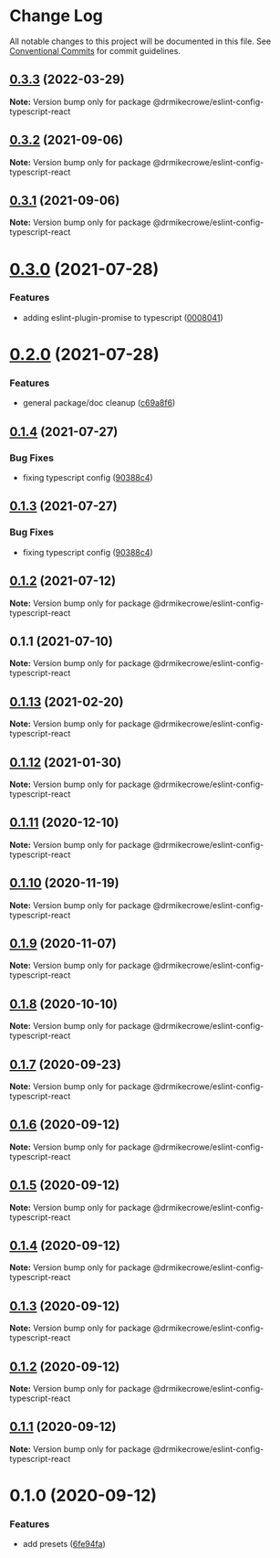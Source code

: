 # Change Log

All notable changes to this project will be documented in this file.
See [Conventional Commits](https://conventionalcommits.org) for commit guidelines.

## [0.3.3](https://github.com/drmikecrowe/configs/compare/@drmikecrowe/eslint-config-typescript-react@0.3.2...@drmikecrowe/eslint-config-typescript-react@0.3.3) (2022-03-29)

**Note:** Version bump only for package @drmikecrowe/eslint-config-typescript-react





## [0.3.2](https://github.com/drmikecrowe/configs/compare/@drmikecrowe/eslint-config-typescript-react@0.3.1...@drmikecrowe/eslint-config-typescript-react@0.3.2) (2021-09-06)

**Note:** Version bump only for package @drmikecrowe/eslint-config-typescript-react





## [0.3.1](https://github.com/drmikecrowe/configs/compare/@drmikecrowe/eslint-config-typescript-react@0.3.0...@drmikecrowe/eslint-config-typescript-react@0.3.1) (2021-09-06)

**Note:** Version bump only for package @drmikecrowe/eslint-config-typescript-react





# [0.3.0](https://github.com/drmikecrowe/configs/compare/@drmikecrowe/eslint-config-typescript-react@0.2.0...@drmikecrowe/eslint-config-typescript-react@0.3.0) (2021-07-28)


### Features

* adding eslint-plugin-promise to typescript ([0008041](https://github.com/drmikecrowe/configs/commit/000804187fc90abc0789626758f4bfedf8e199d8))





# [0.2.0](https://github.com/drmikecrowe/configs/compare/@drmikecrowe/eslint-config-typescript-react@0.1.4...@drmikecrowe/eslint-config-typescript-react@0.2.0) (2021-07-28)


### Features

* general package/doc cleanup ([c69a8f6](https://github.com/drmikecrowe/configs/commit/c69a8f60a03531f44d7996955d48d522d9637427))





## [0.1.4](https://github.com/drmikecrowe/configs/compare/@drmikecrowe/eslint-config-typescript-react@0.1.2...@drmikecrowe/eslint-config-typescript-react@0.1.4) (2021-07-27)

### Bug Fixes

- fixing typescript config ([90388c4](https://github.com/drmikecrowe/configs/commit/90388c4a744ba11070f668e752123d549994c4fb))

## [0.1.3](https://github.com/drmikecrowe/configs/compare/@drmikecrowe/eslint-config-typescript-react@0.1.2...@drmikecrowe/eslint-config-typescript-react@0.1.3) (2021-07-27)

### Bug Fixes

- fixing typescript config ([90388c4](https://github.com/drmikecrowe/configs/commit/90388c4a744ba11070f668e752123d549994c4fb))

## [0.1.2](https://github.com/drmikecrowe/configs/compare/@drmikecrowe/eslint-config-typescript-react@0.1.1...@drmikecrowe/eslint-config-typescript-react@0.1.2) (2021-07-12)

**Note:** Version bump only for package @drmikecrowe/eslint-config-typescript-react

## 0.1.1 (2021-07-10)

**Note:** Version bump only for package @drmikecrowe/eslint-config-typescript-react

## [0.1.13](https://github.com/drmikecrowe/configs/compare/@drmikecrowe/eslint-config-typescript-react@0.1.12...@drmikecrowe/eslint-config-typescript-react@0.1.13) (2021-02-20)

**Note:** Version bump only for package @drmikecrowe/eslint-config-typescript-react

## [0.1.12](https://github.com/drmikecrowe/configs/compare/@drmikecrowe/eslint-config-typescript-react@0.1.11...@drmikecrowe/eslint-config-typescript-react@0.1.12) (2021-01-30)

**Note:** Version bump only for package @drmikecrowe/eslint-config-typescript-react

## [0.1.11](https://github.com/drmikecrowe/configs/compare/@drmikecrowe/eslint-config-typescript-react@0.1.10...@drmikecrowe/eslint-config-typescript-react@0.1.11) (2020-12-10)

**Note:** Version bump only for package @drmikecrowe/eslint-config-typescript-react

## [0.1.10](https://github.com/drmikecrowe/configs/compare/@drmikecrowe/eslint-config-typescript-react@0.1.9...@drmikecrowe/eslint-config-typescript-react@0.1.10) (2020-11-19)

**Note:** Version bump only for package @drmikecrowe/eslint-config-typescript-react

## [0.1.9](https://github.com/drmikecrowe/configs/compare/@drmikecrowe/eslint-config-typescript-react@0.1.8...@drmikecrowe/eslint-config-typescript-react@0.1.9) (2020-11-07)

**Note:** Version bump only for package @drmikecrowe/eslint-config-typescript-react

## [0.1.8](https://github.com/drmikecrowe/configs/compare/@drmikecrowe/eslint-config-typescript-react@0.1.7...@drmikecrowe/eslint-config-typescript-react@0.1.8) (2020-10-10)

**Note:** Version bump only for package @drmikecrowe/eslint-config-typescript-react

## [0.1.7](https://github.com/drmikecrowe/configs/compare/@drmikecrowe/eslint-config-typescript-react@0.1.6...@drmikecrowe/eslint-config-typescript-react@0.1.7) (2020-09-23)

**Note:** Version bump only for package @drmikecrowe/eslint-config-typescript-react

## [0.1.6](https://github.com/drmikecrowe/configs/compare/@drmikecrowe/eslint-config-typescript-react@0.1.5...@drmikecrowe/eslint-config-typescript-react@0.1.6) (2020-09-12)

**Note:** Version bump only for package @drmikecrowe/eslint-config-typescript-react

## [0.1.5](https://github.com/drmikecrowe/configs/compare/@drmikecrowe/eslint-config-typescript-react@0.1.4...@drmikecrowe/eslint-config-typescript-react@0.1.5) (2020-09-12)

**Note:** Version bump only for package @drmikecrowe/eslint-config-typescript-react

## [0.1.4](https://github.com/drmikecrowe/configs/compare/@drmikecrowe/eslint-config-typescript-react@0.1.3...@drmikecrowe/eslint-config-typescript-react@0.1.4) (2020-09-12)

**Note:** Version bump only for package @drmikecrowe/eslint-config-typescript-react

## [0.1.3](https://github.com/drmikecrowe/configs/compare/@drmikecrowe/eslint-config-typescript-react@0.1.2...@drmikecrowe/eslint-config-typescript-react@0.1.3) (2020-09-12)

**Note:** Version bump only for package @drmikecrowe/eslint-config-typescript-react

## [0.1.2](https://github.com/drmikecrowe/configs/compare/@drmikecrowe/eslint-config-typescript-react@0.1.1...@drmikecrowe/eslint-config-typescript-react@0.1.2) (2020-09-12)

**Note:** Version bump only for package @drmikecrowe/eslint-config-typescript-react

## [0.1.1](https://github.com/drmikecrowe/configs/compare/@drmikecrowe/eslint-config-typescript-react@0.1.0...@drmikecrowe/eslint-config-typescript-react@0.1.1) (2020-09-12)

**Note:** Version bump only for package @drmikecrowe/eslint-config-typescript-react

# 0.1.0 (2020-09-12)

### Features

- add presets ([6fe94fa](https://github.com/drmikecrowe/configs/commit/6fe94fae4ed9d80b18833c9e5a3f51f710ebda43))
